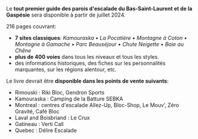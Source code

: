 Le **tout premier guide des parois d'escalade du Bas-Saint-Laurent et de la Gaspésie** sera disponible à partir de juillet 2024.

216 pages couvrant:

- **7 sites classiques**:
  _Kamouraska_ • _La Pocatière_ • _Montagne à Coton_ • _Montagne à Gamache_ • _Parc Beauséjour_ • _Chute Neigette_ • _Baie au Chêne_ 
- **plus de 400 voies** dans tous les niveaux et tous les styles.
- des informations historiques, des fiches sur les personnalités marquantes, sur les régions alentour, etc.

Le livre devrait être **disponible dans les points de vente suivants**:

- Rimouski : Riki Bloc, Gendron Sports
- Kamouraska : Camping de la Batture SEBKA
- Montreal : centres d'escalade Allez-Up, Bloc-Shop, Le Mouv’, Zéro Gravité, Café Bloc
- Laval and Boisbriand : Le Crux
- Gatineau : Verti Call
- Quebec : Délire Escalade

<!-- - St-Adolphe : Attitude Montagne -->
<!-- - La Conception : Montagne d’Argent --> 
<!-- - Sherbrooke et Saint-Sauveur : Atmosphère -->
<!--- Val-David : Roc & Ride -->